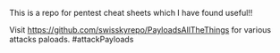 This is a repo for pentest cheat sheets which I have found useful!!

Visit https://github.com/swisskyrepo/PayloadsAllTheThings for various attacks paloads. #attackPayloads